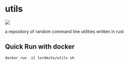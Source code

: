 # utils
![](https://travis-ci.org/LordMZTE/utils.svg?branch=master)

a repository of random command line utilities written in rust

## Quick Run with docker
`docker run -it lordmzte/utils sh`
